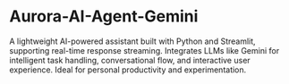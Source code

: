# Aurora-AI-Agent-Gemini
A lightweight AI-powered assistant built with Python and Streamlit, supporting real-time response streaming. Integrates LLMs like Gemini for intelligent task handling, conversational flow, and interactive user experience. Ideal for personal productivity and experimentation.
